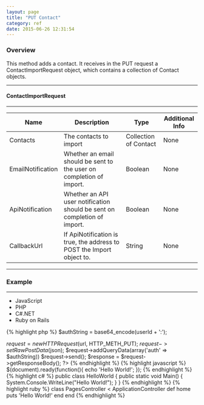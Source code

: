 ```yaml
---
layout: page
title: "PUT Contact"
category: ref
date: 2015-06-26 12:31:54
---
```


### Overview

This method adds a contact. It receives in the PUT request a
ContactImportRequest object, which contains a collection of Contact objects.

---
#### ContactImportRequest
---

| Name  	| Description  	| Type  	| Additional Info  	|
|---	|---	|---	|---	|
| Contacts  	| The contacts to import  	| Collection of Contact  	| None  	|
| EmailNotification  	| Whether an email should be sent to the user on completion of import.  	| Boolean  	| None  	|
| ApiNotification	  	| Whether an API user notification should be sent on completion of import.	| Boolean  	| None  	|
| CallbackUrl  	| If ApiNotification is true, the address to POST the Import object to.  	| String  	| None  	|

---

### Example


---
<div class="container-fluid">
  <ul class='nav nav-tabs' data-tabs='tabs'>
    <li><a class="js">JavaScript</a></li>
    <li class='active'><a class="php">PHP</a></li>
    <li><a class="cs">C#.NET</a></li>
    <li><a class="ror">Ruby on Rails</a></li>
  </ul>
</div>
{% highlight php %}
<?php
$url = 'https://test-api.i-360.com/1.1/signalr';

$authString = base64_encode(userId + ':');

$request = new HTTPRequest($url, HTTP_METH_PUT);
$request->setRawPostData($json);
$request->addQueryData(array('auth' => $authString))
$request->send();
$response = $request->getResponseBody();
?>
{% endhighlight %}
{% highlight javascript %}
$(document).ready(function(){
    echo 'Hello World!';
});
{% endhighlight %}
{% highlight c# %}
public class HelloWorld
{
    public static void Main()
    {
        System.Console.WriteLine("Hello World!");
    }
}
{% endhighlight %}
{% highlight ruby %}
class PagesController < ApplicationController
    def home
        puts 'Hello World!'
    end
end
{% endhighlight %}
